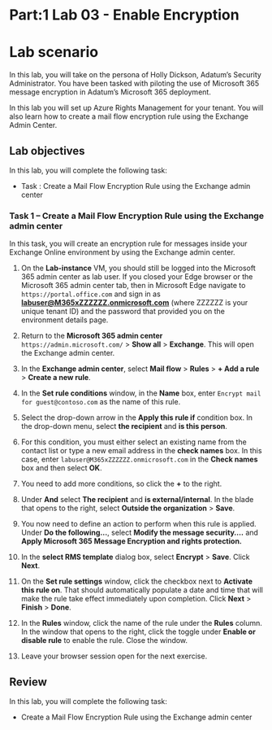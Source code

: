 # Part:1 Lab 03 - Enable Encryption

# Lab scenario

In this lab, you will take on the persona of Holly Dickson, Adatum’s Security Administrator. You have been tasked with piloting the use of Microsoft 365 message encryption in Adatum’s Microsoft 365 deployment.

In this lab you will set up Azure Rights Management for your tenant. You will also learn how to create a mail flow encryption rule using the Exchange Admin Center.

## Lab objectives

In this lab, you will complete the following task:

+ Task : Create a Mail Flow Encryption Rule using the Exchange admin center

### Task 1 – Create a Mail Flow Encryption Rule using the Exchange admin center

In this task, you will create an encryption rule for messages inside your Exchange Online environment by using the Exchange admin center. 

1. On the **Lab-instance** VM, you should still be logged into the Microsoft 365 admin center as lab user. If you closed your Edge browser or the Microsoft 365 admin center tab, then in Microsoft Edge navigate to `https://portal.office.com` and sign in as **labuser@M365xZZZZZZ.onmicrosoft.com** (where ZZZZZZ is your unique tenant ID) and the password that provided you on the environment details page. 

1. Return to the **Microsoft 365 admin center** `https://admin.microsoft.com/` > **Show all** > **Exchange**. This will open the Exchange admin center.

1. In the **Exchange admin center**, select **Mail flow** > **Rules** > **+ Add a rule** > **Create a new rule**.

1. In the **Set rule conditions** window, in the **Name** box, enter `Encrypt mail for guest@contoso.com` as the name of this rule.

1. Select the drop-down arrow in the **Apply this rule if** condition box. In the drop-down menu, select **the recipient** and **is this person**. 

1. For this condition, you must either select an existing name from the contact list or type a new email address in the **check names** box. In this case, enter `labuser@M365xZZZZZZ.onmicrosoft.com` in the **Check names** box and then select **OK**.

1. You need to add more conditions, so click the **+** to the right.

1. Under **And** select **The recipient** and **is external/internal**. In the blade that opens to the right, select **Outside the organization** > **Save**.

1. You now need to define an action to perform when this rule is applied. Under **Do the following…**, select **Modify the message security….** and **Apply Microsoft 365 Message Encryption and rights protection.**

1. In the **select RMS template** dialog box, select **Encrypt** > **Save**. Click **Next**.
1. On the **Set rule settings** window, click the checkbox next to **Activate this rule on**. That should automatically populate a date and time that will make the rule take effect immediately upon completion. Click **Next** > **Finish** > **Done**.
1. In the **Rules** window, click the name of the rule under the **Rules** column. In the window that opens to the right, click the toggle under **Enable or disable rule** to enable the rule. Close the window.
1. Leave your browser session open for the next exercise.

## Review
In this lab, you will complete the following task:
+ Create a Mail Flow Encryption Rule using the Exchange admin center
